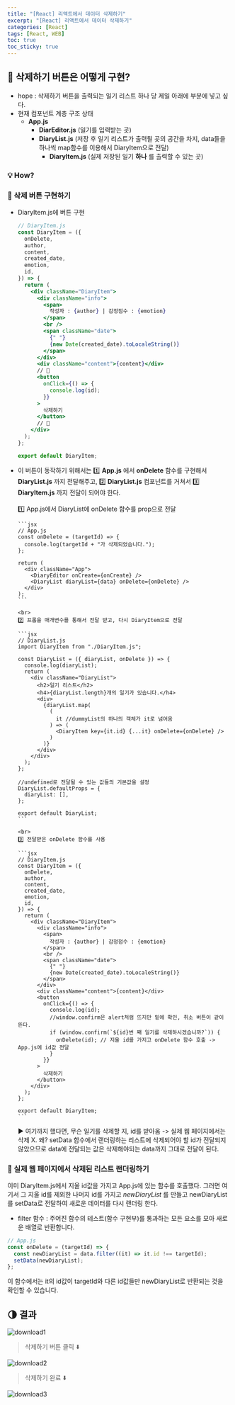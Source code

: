 ```yaml
---
title: "[React] 리액트에서 데이터 삭제하기"
excerpt: "[React] 리액트에서 데이터 삭제하기"
categories: [React]
tags: [React, WEB]
toc: true
toc_sticky: true
---
```


## 🔮 삭제하기 버튼은 어떻게 구현?

- hope : 삭제하기 버튼을 출력되는 일기 리스트 하나 당 제일 아래에 부분에 넣고 싶다.
- 현재 컴포넌트 계층 구조 상태
  - **App.js**
    - **DiarEditor.js** (일기를 입력받는 곳)
    - **DiaryList.js** (저장 후 일기 리스트가 출력될 곳의 공간을 차지, data들을 하나씩 map함수를 이용해서 DiaryItem으로 전달)
      - **DiaryItem.js** (실제 저장된 일기 **하나** 를 출력할 수 있는 곳)

### 💡 How?

### 📍 삭제 버튼 구현하기

- DiaryItem.js에 버튼 구현

  ```jsx
  // DiaryItem.js
  const DiaryItem = ({
    onDelete,
    author,
    content,
    created_date,
    emotion,
    id,
  }) => {
    return (
      <div className="DiaryItem">
        <div className="info">
          <span>
            작성자 : {author} | 감정점수 : {emotion}
          </span>
          <br />
          <span className="date">
            {" "}
            {new Date(created_date).toLocaleString()}
          </span>
        </div>
        <div className="content">{content}</div>
        // 🌟
        <button
          onClick={() => {
            console.log(id);
          }}
        >
          삭제하기
        </button>
        // 🌟
      </div>
    );
  };

  export default DiaryItem;
  ```

- 이 버튼이 동작하기 위해서는 1️⃣ **App.js** 에서 **onDelete** 함수를 구현해서 **DiaryList.js** 까지 전달해주고, 2️⃣ **DiaryList.js** 컴포넌트를 거쳐서 3️⃣ **DiaryItem.js** 까지 전달이 되어야 한다. <br> <br>
  1️⃣ App.js에서 DiaryList에 onDelete 함수를 prop으로 전달

      ```jsx
      // App.js
      const onDelete = (targetId) => {
        console.log(targetId + "가 삭제되었습니다.");
      };

      return (
        <div className="App">
          <DiaryEditor onCreate={onCreate} />
          <DiaryList diaryList={data} onDelete={onDelete} />
        </div>
      );
      ```

      <br>
      2️⃣ 프롭을 매개변수를 통해서 전달 받고, 다시 DiaryItem으로 전달

      ```jsx
      // DiaryList.js
      import DiaryItem from "./DiaryItem.js";

      const DiaryList = ({ diaryList, onDelete }) => {
        console.log(diaryList);
        return (
          <div className="DiaryList">
            <h2>일기 리스트</h2>
            <h4>{diaryList.length}개의 일기가 있습니다.</h4>
            <div>
              {diaryList.map(
                (
                  it //dummyList의 하나의 객체가 it로 넘어옴
                ) => (
                  <DiaryItem key={it.id} {...it} onDelete={onDelete} />
                )
              )}
            </div>
          </div>
        );
      };

      //undefined로 전달될 수 있는 값들의 기본값을 설정
      DiaryList.defaultProps = {
        diaryList: [],
      };

      export default DiaryList;
      ```

      <br>
      3️⃣ 전달받은 onDelete 함수를 사용

      ```jsx
      // DiaryItem.js
      const DiaryItem = ({
        onDelete,
        author,
        content,
        created_date,
        emotion,
        id,
      }) => {
        return (
          <div className="DiaryItem">
            <div className="info">
              <span>
                작성자 : {author} | 감정점수 : {emotion}
              </span>
              <br />
              <span className="date">
                {" "}
                {new Date(created_date).toLocaleString()}
              </span>
            </div>
            <div className="content">{content}</div>
            <button
              onClick={() => {
                console.log(id);
                //window.confirm은 alert처럼 뜨지만 밑에 확인, 취소 버튼이 같이 뜬다.
                if (window.confirm(`${id}번 째 일기를 삭제하시겠습니까?`)) {
                  onDelete(id); // 지울 id를 가지고 onDelete 함수 호출 -> App.js에 id값 전달
                }
              }}
            >
              삭제하기
            </button>
          </div>
        );
      };

      export default DiaryItem;
      ```

  ▶️ 여기까지 했다면, 무슨 일기를 삭제할 지, id를 받아옴 -> 실제 웹 페이지에서는 삭제 X. 왜? setData 함수에서 랜더링하는 리스트에 삭제되어야 할 id가 전달되지 않았으므로 data에 전달되는 값은 삭제해야되는 data까지 그대로 전달이 된다.

### 📍 실제 웹 페이지에서 삭제된 리스트 랜더링하기

이미 DiaryItem.js에서 지울 id값을 가지고 App.js에 있는 함수를 호출했다. 그러면 여기서 그 지울 id를 제외한 나머지 id를 가지고 _newDiaryList_ 를 만들고 newDiaryList를 setData로 전달하여 새로운 데이터를 다시 랜더링 한다.

- filter 함수 : 주어진 함수의 테스트(함수 구현부)를 통과하는 모든 요소를 모아 새로운 배열로 반환합니다.

```jsx
// App.js
const onDelete = (targetId) => {
  const newDiaryList = data.filter((it) => it.id !== targetId);
  setData(newDiaryList);
};
```

이 함수에서는 it의 id값이 targetId와 다른 id값들만 newDiaryList로 반환되는 것을 확인할 수 있습니다.

## 🌗 결과

![download1](https://user-images.githubusercontent.com/96654391/166208798-6829c85a-f162-4978-a689-bbd28c535518.png) <br>

> 삭제하기 버튼 클릭 ⬇️ <br>

![download2](https://user-images.githubusercontent.com/96654391/166208802-bdb988a4-6662-4ce8-906b-11bce2062195.png) <br>

> 삭제하기 완료 ⬇️ <br>

![download3](https://user-images.githubusercontent.com/96654391/166208809-60c397e3-b909-45f4-924b-d35e4e7fe804.png)
